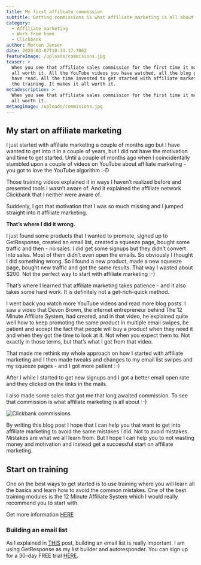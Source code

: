 ```yaml
---
title: My first affiliate commission
subtitle: Getting commissions is what affiliate marketing is all about
category:
  - Affiliate marketing
  - Work from home
  - Clickbank
author: Morten Jensen
date: 2020-03-07T10:34:17.706Z
featureImage: /uploads/commisions.jpg
teaser: >
  When you see that affiliate sales commission for the first time it makes it
  all worth it. All the YouTube videos you have watched, all the blog posts you
  have read. All the time invested to get started with affiliate marketing. All
  the training. It makes it all worth it. 
metadescription: >-
  When you see that affiliate sales commission for the first time it makes it
  all worth it. 
metaogimage: /uploads/commisions.jpg
---
```

## My start on affiliate marketing

I just started with affiliate marketing a couple of months ago but I have wanted to get into it in a couple of years, but I did not have the motivation and time to get started. Until a couple of months ago when I coincidentally stumbled upon a couple of videos on YouTube about affiliate marketing - you got to love the YouTube algorithm :-D

Those training videos explained it in ways I haven’t realized before and presented tools I wasn’t aware of. And it explained the affiliate network Clickbank that I neither were aware of.

Suddenly, I got that motivation that I was so much missing and I jumped straight into it affiliate marketing.

**That’s where I did it wrong.**

I just found some products that I wanted to promote, signed up to GetResponse, created an email list, created a squeeze page, bought some traffic and then - no sales. I did get some signups but they didn’t convert into sales. Most of them didn’t even open the emails. So obviously I thought I did something wrong. So I found a new product, made a new squeeze page, bought new traffic and got the same results. That way I wasted about $200. Not the perfect way to start with affiliate marketing :-)

That’s where I learned that affiliate marketing takes patience - and it also takes some hard work. It is definitely not a get-rich-quick method.

I went back you watch more YouTube videos and read more blog posts. I saw a video that Devon Brown, the internet entrepreneur behind The 12 Minute Affiliate System, had created, and in that video, he explained quite well how to keep promoting the same product in multiple email swipes, be patient and accept the fact that people will buy a product when they need it and when they got the time to look at it. Not when you expect them to. Not exactly in those terms, but that’s what I got from that video.

That made me rethink my whole approach on how I started with affiliate marketing and I then made tweaks and changes to my email list swipes and my squeeze pages - and I got more patient :-)

After I while I started to get new signups and I got a better email open rate and they clicked on the links in the mails.

I also made some sales that got me that long awaited commission. To see that commission is what affiliate marketing is all about :-)

![Clickbank commissions](/uploads/clickbank-sales.jpg "Clickbank commissions")



By writing this blog post I hope that I can help you that want to get into affiliate marketing to avoid the same mistakes I did. Not to avoid mistakes. Mistakes are what we all learn from. But I hope I can help you to not wasting money and motivation and instead get a successful start on affiliate marketing.

## Start on training

One on the best ways to get started is to use training where you will learn all the basics and learn how to avoid the common mistakes. One of the best training modules is the 12 Minute Affiliate System which I would really recommend you to start with.

Get more information [HERE](https://pages.myaffiliateoptin.site/promo/12minuteaffiliates/?utm_source=makemoneyonlineninja&utm_medium=web&utm_campaign=12minuteaffiliates)

### Building an email list

As I explained in [THIS](https://www.makemoneyonlineninja.com/building-an-email-list/) post, building an email list is really important. I am using GetResponse as my list builder and autoresponder. You can sign up for a 30-day FREE trial [HERE](https://www.getresponse.com/?a=pEkMFNHHwP&c=makemoneyonlineninja).